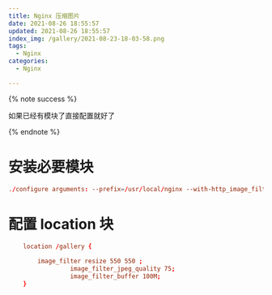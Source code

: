 ```yaml
---
title: Nginx 压缩图片
date: 2021-08-26 18:55:57
updated: 2021-08-26 18:55:57
index_img: /gallery/2021-08-23-18-03-58.png
tags:
  - Nginx
categories:
  - Nginx

---
```



{% note success %}

如果已经有模块了直接配置就好了

{% endnote %}

# 安装必要模块

```conf
./configure arguments: --prefix=/usr/local/nginx --with-http_image_filter_module # 我用apt安装的ngixn好像自带emm
```







# 配置 location 块

```conf
	location /gallery {
		
		image_filter resize 550 550 ;
           		 image_filter_jpeg_quality 75;
           		 image_filter_buffer 100M;
	}
```
